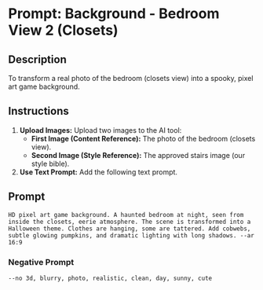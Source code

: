 # Prompt: Background - Bedroom View 2 (Closets)

## Description
To transform a real photo of the bedroom (closets view) into a spooky, pixel art game background.

## Instructions

1.  **Upload Images:** Upload two images to the AI tool:
    *   **First Image (Content Reference):** The photo of the bedroom (closets view).
    *   **Second Image (Style Reference):** The approved stairs image (our style bible).
2.  **Use Text Prompt:** Add the following text prompt.

## Prompt

```
HD pixel art game background. A haunted bedroom at night, seen from inside the closets, eerie atmosphere. The scene is transformed into a Halloween theme. Clothes are hanging, some are tattered. Add cobwebs, subtle glowing pumpkins, and dramatic lighting with long shadows. --ar 16:9
```

### Negative Prompt

```
--no 3d, blurry, photo, realistic, clean, day, sunny, cute
```
